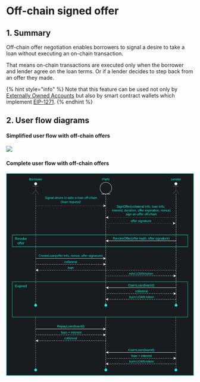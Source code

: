 # Off-chain signed offer

## 1. Summary

Off-chain offer negotiation enables borrowers to signal a desire to take a loan without executing an on-chain transaction.&#x20;

That means on-chain transactions are executed only when the borrower and lender agree on the loan terms. Or if a lender decides to step back from an offer they made.

{% hint style="info" %}
Note that this feature can be used not only by [Externally Owned Accounts](https://www.coingecko.com/en/glossary/externally-owned-accounts-eoa) but also by smart contract wallets which implement [EIP-1271](https://github.com/ethereum/EIPs/blob/master/EIPS/eip-1271.md).
{% endhint %}

## 2. User flow diagrams

#### Simplified user flow with off-chain offers

![](<../../.gitbook/assets/PWN\_contracts-Offchain offer user flow.drawio.png>)

#### Complete user flow with off-chain offers

![](<../../.gitbook/assets/pwn-flow (1)-Flow v2.drawio.png>)
